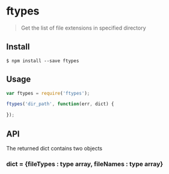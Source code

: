 # ftypes

> Get the list of file extensions in specified directory

## Install

```
$ npm install --save ftypes
```

## Usage

```js
var ftypes = require('ftypes');

ftypes('dir_path', function(err, dict) {

});
```
## API
The returned dict contains two objects
### dict = {fileTypes : type array, fileNames : type array}
